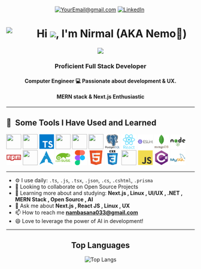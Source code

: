 &emsp;&emsp;&emsp;&emsp;&emsp;&emsp;&emsp;&emsp;&emsp;&emsp;&emsp;
&emsp;&emsp;&emsp;&emsp;&emsp;&emsp;&emsp;&emsp;&emsp;&emsp;&emsp;
&emsp;&emsp;&emsp;&emsp;&emsp;&emsp;&emsp;&emsp;&emsp;&emsp;&emsp;
&emsp;&emsp;&emsp;&emsp;&emsp;&emsp;&emsp;&emsp;&emsp;
<a href="mailto:nambasana033@gmail.com">![YourEmail@gmail.com](https://img.shields.io/badge/Gmail-D14836?style=for-the-badge&logo=gmail&logoColor=white)</a>
[![LinkedIn](https://img.shields.io/badge/LinkedIn-0077B5?style=for-the-badge&logo=linkedin&logoColor=white)](https://www.linkedin.com/in/nirmal-ambasana-753a82220/)

<h1 align="center"> <img align="left" src = "https://github.com/7oSkaaa/7oSkaaa/blob/main/Images/Programming_Languages.gif?raw=true" width = 60px>Hi <img src="https://media.giphy.com/media/hvRJCLFzcasrR4ia7z/giphy.gif" width="30">, I'm Nirmal (AKA Nemo🐠) </h1>

<div align="center">
<picture> <img align="center" src="https://github.com/7oSkaaa/7oSkaaa/blob/main/Images/Right_Side.gif?raw=true" width = 350px></picture>
</div>
<h3 align="center">Proficient Full Stack Developer</h3>
<h4 align="center">Computer Engineer 💻 Passionate about development & UX.</h4>
<h4 align="center">MERN stack & Next.js Enthusiastic</h4>

---

<h2> 🚀 &nbsp;Some Tools I Have Used and Learned</h2>
<p align="left">
          <img
            src="https://cdn.jsdelivr.net/gh/devicons/devicon/icons/vscode/vscode-original.svg"
            width="40"
            height="40"
          />
          <img
            src="https://www.datocms-assets.com/75941/1657707878-nextjs_logo.png"
            width="40"
            height="40"
          />
          <img
            src="https://github.com/devicons/devicon/blob/master/icons/typescript/typescript-original.svg"
            width="40"
            height="40"
          />
          <img
            src="https://cdn.jsdelivr.net/gh/devicons/devicon/icons/tailwindcss/tailwindcss-original.svg"
            width="40"
            height="40"
          />
          <img
            src="https://seeklogo.com/images/F/framer-motion-logo-DA1E33CAA1-seeklogo.com.png"
            width="40"
            height="40"
          />
          <img
            src="https://raw.githubusercontent.com/meech-ward/sammeechward.com_mdx/master/content/articles/database/why-use-prisma/images/why-use-prisma.png"
            width="40"
            height="40"
          />
          <img
            src="https://github.com/devicons/devicon/blob/master/icons/postgresql/postgresql-original-wordmark.svg"
            width="40"
            height="40"
          />
          <img
            src="https://github.com/devicons/devicon/blob/master/icons/react/react-original-wordmark.svg"
            width="40"
            height="40"
          />
          <img
            src="https://github.com/devicons/devicon/blob/master/icons/eslint/eslint-original-wordmark.svg"
            width="40"
            height="40"
          />
          <img
            src="https://github.com/devicons/devicon/blob/master/icons/mongodb/mongodb-original-wordmark.svg"
            width="40"
            height="40"
          />
          <img
            src="https://github.com/devicons/devicon/blob/master/icons/nodejs/nodejs-original-wordmark.svg"
            width="40"
            height="40"
          />
          <img
            src="https://github.com/devicons/devicon/blob/master/icons/npm/npm-original-wordmark.svg"
            width="40"
            height="40"
          />
          <img
            src="https://cdn.jsdelivr.net/gh/devicons/devicon/icons/linux/linux-original.svg"
            width="40"
            height="40"
          />
          <img
            src="https://github.com/devicons/devicon/blob/master/icons/archlinux/archlinux-original.svg"
            width="40"
            height="40"
          />
          <img
            src="https://github.com/devicons/devicon/blob/master/icons/opensuse/opensuse-original-wordmark.svg"
            width="40"
            height="40"
          />
          <img
            src="https://github.com/devicons/devicon/blob/master/icons/figma/figma-original.svg"
            width="40"
            height="40"
          />
          <img
            src="https://github.com/devicons/devicon/blob/master/icons/html5/html5-original.svg"
            width="40"
            height="40"
          />
          <img
            src="https://github.com/devicons/devicon/blob/master/icons/css3/css3-original-wordmark.svg"
            width="40"
            height="40"
          />
          <img
            src="https://cdn.jsdelivr.net/gh/devicons/devicon/icons/bootstrap/bootstrap-original.svg"
            width="40"
            height="40"
          />
          <img
            src="https://github.com/devicons/devicon/blob/master/icons/javascript/javascript-original.svg"
            width="40"
            height="40"
          />
          <img
            src="https://github.com/devicons/devicon/blob/master/icons/csharp/csharp-original.svg"
            width="40"
            height="40"
          />
          <img
            src="https://github.com/devicons/devicon/blob/master/icons/mysql/mysql-original-wordmark.svg"
            width="40"
            height="40"
          />
        </p>


---
- ⚙️ I use daily: `.ts`, `.js`, `.tsx`, `.json`, `.cs`, `.cshtml`, `.prisma`
- 👯 Looking to collaborate on Open Source Projects
- 🌱 Learning more about and studying: **Next.js , Linux , UI/UX , .NET , MERN Stack , Open Source , AI**
- 💬 Ask me about **Next.js , React JS , Linux , UX**
- 📫 How to reach me **nambasana033@gmail.com**
- 😄 Love to leverage the power of AI in development!
---


<div align="center">

## Top Languages

![Top Langs](https://github-readme-stats.vercel.app/api/top-langs/?username=Nirmal314&layout=compact&theme=radical)
     
</div>
